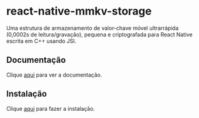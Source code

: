 # react-native-mmkv-storage

Uma estrutura de armazenamento de valor-chave móvel ultrarrápida (0,0002s de leitura/gravação), pequena e criptografada para React Native escrita em C++ usando JSI.

## Documentação

Clique [aqui](https://github.com/ammarahm-ed/react-native-mmkv-storage) para ver a documentação.

## Instalação

Clique [aqui](https://www.npmjs.com/package/react-native-mmkv-storage) para fazer a instalação.